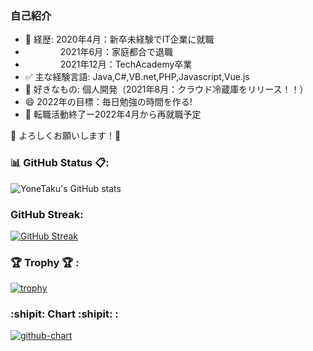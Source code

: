 ### 自己紹介

- 💬 経歴: 2020年4月：新卒未経験でIT企業に就職
- 　　　　2021年6月：家庭都合で退職
- 　　　　2021年12月：TechAcademy卒業 　　　　
- ✅ 主な経験言語: Java,C#,VB.net,PHP,Javascript,Vue.js
- 🥰 好きなもの: 個人開発（2021年8月：クラウド冷蔵庫をリリース！！）
- 😄 2022年の目標：毎日勉強の時間を作る!
- 😤 転職活動終了ー2022年4月から再就職予定


🙇 よろしくお願いします！🙇


### 📊 GitHub Status 📋:
![YoneTaku's GitHub stats](https://github-readme-stats.vercel.app/api?custom_title=YoneTaku's%20GitHub%20Status&username=yonetaku0519&count_private=true&show_icons=true&theme=radical)



### GitHub Streak:
[![GitHub Streak](http://github-readme-streak-stats.herokuapp.com?user=yonetaku0519&theme=onedark_duo)](https://git.io/streak-stats)


### 🏆 Trophy 🏆 :

[![trophy](https://github-profile-trophy.vercel.app/?username=yoshinori-koide&no-frame=true&theme=onedark&row=2&column=4)](https://github.com/ryo-ma/github-profile-trophy)

### :shipit: Chart :shipit: :

[![github-chart](https://github-chart.vercel.app/api?user=yonetaku0519)](https://github.com/rokumura7/github-chart)




